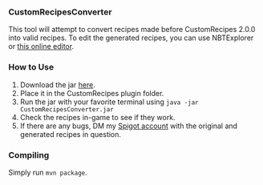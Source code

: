 ### CustomRecipesConverter
This tool will attempt to convert recipes made before CustomRecipes 2.0.0 into valid recipes.
To edit the generated recipes, you can use NBTExplorer or [this online editor](https://irath96.github.io/webNBT/).

### How to Use
1. Download the jar [here](https://github.com/Tisawesomeness/CustomRecipesConverter/releases/download/0.0.1/CustomRecipesConverter.jar).
2. Place it in the CustomRecipes plugin folder.
3. Run the jar with your favorite terminal using `java -jar CustomRecipesConverter.jar`
4. Check the recipes in-game to see if they work.
5. If there are any bugs, DM my [Spigot account](https://www.spigotmc.org/members/tis_awesomeness.83409/) with the original and generated recipes in question.

### Compiling
Simply run `mvn package`.
